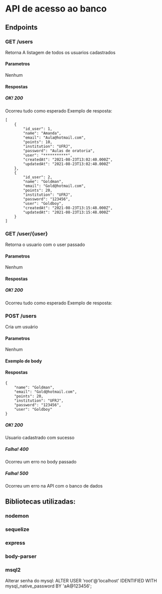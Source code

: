 # API de acesso ao banco

## Endpoints

### GET /users

Retorna A listagem de todos os usuarios cadastrados

#### Parametros

Nenhum

#### Respostas

##### OK! 200

Ocorreu tudo como esperado
Exemplo de resposta:

```
[
    {
        "id_user": 1,
        "name": "Amanda",
        "email": "Aula@hotmail.com",
        "points": 10,
        "institution": "UFRJ",
        "password": "Aulas de oratoria",
        "user": "***********",
        "createdAt": "2021-08-23T13:02:40.000Z",
        "updatedAt": "2021-08-23T13:02:40.000Z"
    },
    {
        "id_user": 2,
        "name": "Goldman",
        "email": "Gold@hotmail.com",
        "points": 20,
        "institution": "UFRJ",
        "password": "123456",
        "user": "Goldboy",
        "createdAt": "2021-08-23T13:15:48.000Z",
        "updatedAt": "2021-08-23T13:15:48.000Z"
    }
]
```

### GET /user/{user}

Retorna o usuario com o user passado

#### Parametros

Nenhum

#### Respostas

##### OK! 200

Ocorreu tudo como esperado
Exemplo de resposta:

### POST /users

Cria um usuário

#### Parametros

Nenhum

#### Exemplo de body

#### Respostas

```
{
    "name": "Goldman",
    "email": "Gold@hotmail.com",
    "points": 20,
    "institution": "UFRJ",
    "password": "123456",
    "user": "Goldboy"
}
```

##### OK! 200

Usuario cadastrado com sucesso

##### Falha! 400

Ocorreu um erro no body passado

##### Falha! 500

Ocorreu um erro na API com o banco de dados

## Bibliotecas utilizadas:

### nodemon

### sequelize

### express

### body-parser

### msql2

Alterar senha do mysql:
ALTER USER 'root'@'localhost' IDENTIFIED WITH mysql_native_password BY 'aA@123456';
